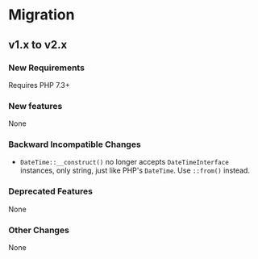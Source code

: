 # Migration

## v1.x to v2.x

### New Requirements

Requires PHP 7.3+

### New features

None

### Backward Incompatible Changes

- `DateTime::__construct()` no longer accepts `DateTimeInterface` instances, only string, just like
  PHP's `DateTime`. Use `::from()` instead.

### Deprecated Features

None

### Other Changes

None
